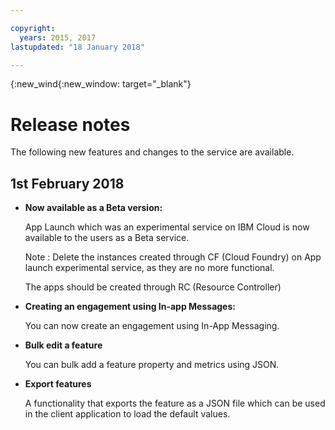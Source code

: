 ```yaml
---

copyright:
  years: 2015, 2017
lastupdated: "18 January 2018"

---
```


{:new_wind{:new_window: target="_blank"}

# Release notes
The following new features and changes to the service are available. 

## 1st February 2018

- **Now available as a Beta version:** 

   App Launch which was an experimental service on IBM Cloud is now available to the users as a Beta service.   
   
   Note : Delete the instances created through CF (Cloud Foundry) on App launch experimental service, as they are no more functional. 
   
   The apps should be created through RC (Resource Controller)

- **Creating an engagement using In-app Messages:**
    
	You can now create an engagement using In-App Messaging. 

<!-- **Creating an engagement using Push Messages:** -->
    
<!--	You can create an engagement using Push Messaging. -->

- **Bulk edit a feature**
    
	You can bulk add a feature property and metrics using JSON.

- **Export features**
    
	A functionality that exports the feature as a JSON file which can be used in the client application to load the default values.

